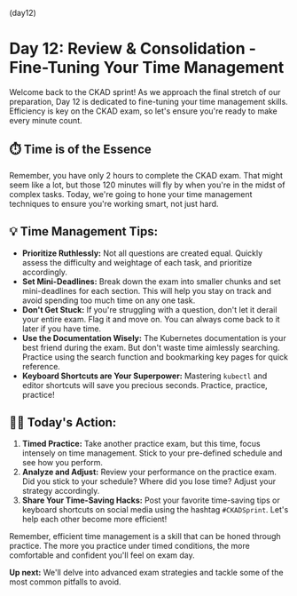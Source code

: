 (day12)
# Day 12: Review & Consolidation - Fine-Tuning Your Time Management

Welcome back to the CKAD sprint! As we approach the final stretch of our preparation, Day 12 is dedicated to fine-tuning your time management skills. Efficiency is key on the CKAD exam, so let's ensure you're ready to make every minute count.

## ⏱️  Time is of the Essence

Remember, you have only 2 hours to complete the CKAD exam. That might seem like a lot, but those 120 minutes will fly by when you're in the midst of complex tasks. Today, we're going to hone your time management techniques to ensure you're working smart, not just hard.

## 💡 Time Management Tips:

* **Prioritize Ruthlessly:**  Not all questions are created equal. Quickly assess the difficulty and weightage of each task, and prioritize accordingly. 
* **Set Mini-Deadlines:**  Break down the exam into smaller chunks and set mini-deadlines for each section. This will help you stay on track and avoid spending too much time on any one task.
* **Don't Get Stuck:**  If you're struggling with a question, don't let it derail your entire exam. Flag it and move on.  You can always come back to it later if you have time. 
* **Use the Documentation Wisely:** The Kubernetes documentation is your best friend during the exam.  But don't waste time aimlessly searching. Practice using the search function and bookmarking key pages for quick reference.
* **Keyboard Shortcuts are Your Superpower:**  Mastering `kubectl` and editor shortcuts will save you precious seconds.  Practice, practice, practice!

## 🏋️‍♀️ Today's Action:

1. **Timed Practice:** Take another practice exam, but this time, focus intensely on time management. Stick to your pre-defined schedule and see how you perform. 
2. **Analyze and Adjust:**  Review your performance on the practice exam.  Did you stick to your schedule? Where did you lose time?  Adjust your strategy accordingly.
3. **Share Your Time-Saving Hacks:**  Post your favorite time-saving tips or keyboard shortcuts on social media using the hashtag `#CKADSprint`. Let's help each other become more efficient!

Remember, efficient time management is a skill that can be honed through practice. The more you practice under timed conditions, the more comfortable and confident you'll feel on exam day.

**Up next:** We'll delve into advanced exam strategies and tackle some of the most common pitfalls to avoid. 
